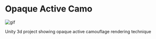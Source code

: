 Opaque Active Camo
=======

![gif](http://i.imgur.com/x204dh0.gif)

Unity 3d project showing opaque active camouflage rendering technique
